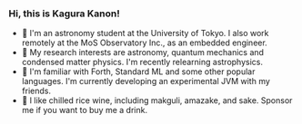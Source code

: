 ### Hi, this is Kagura Kanon!

- 🏫 I'm an astronomy student at the University of Tokyo. I also work remotely
  at the MoS Observatory Inc., as an embedded engineer.
- 🔭 My research interests are astronomy, quantum mechanics and condensed matter
  physics. I'm recently relearning astrophysics.
- 🧩 I'm familiar with Forth, Standard ML and some other popular languages. I'm
  currently developing an experimental JVM with my friends.
- 🍶 I like chilled rice wine, including makguli, amazake, and sake. Sponsor me
  if you want to buy me a drink.
